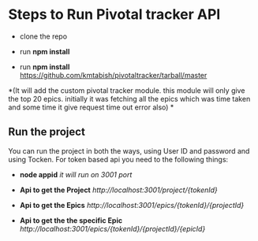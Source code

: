 # Steps to Run Pivotal tracker API
- clone the repo 

- run **npm install**

- run **npm install** https://github.com/kmtabish/pivotaltracker/tarball/master

*(It will add the custom pivotal tracker module. this module will only give the top 20 epics. initially it was fetching all the epics which was time taken and some time it give request time out error also)
*
## Run the project 
You can run the project in both the ways, using User ID and password and using Tocken. For token based api you need to the following things: 

- **node appid** *it will run on 3001 port*

- **Api to get the Project** *http://localhost:3001/project/{tokenId}*

- **Api to get the Epics** *http://localhost:3001/epics/{tokenId}/{projectId}*

- **Api to get the the specific Epic** *http://localhost:3001/epics/{tokenId}/{projectId}/{epicId}*